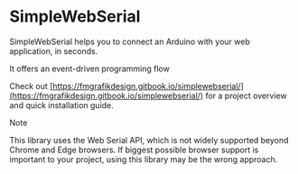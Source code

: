 # SimpleWebSerial

SimpleWebSerial helps you to connect an Arduino with your web application, in seconds.

It offers an event-driven programming flow

Check out [https://fmgrafikdesign.gitbook.io/simplewebserial/](https://fmgrafikdesign.gitbook.io/simplewebserial/) for a project overview and quick installation guide.

> [!NOTE]
> This library uses the Web Serial API, which is not widely supported beyond Chrome and Edge browsers. If biggest possible browser support is important to your project, using this library may be the wrong approach.